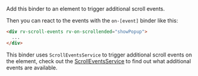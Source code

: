 Add this binder to an element to trigger additional scroll events.

Then you can react to the events with the `on-[event]` binder like this:

```html
<div rv-scroll-events rv-on-scrollended="showPopup">
  ...
</div>
```

This binder uses `ScrollEventsService` to trigger additional scroll events on the element, check out the <a rv-scroll-to-on-click="'#scroll-events-service'" href="#scroll-events-service" data-offset="80">ScrollEventsService</a> to find out what additional events are available.
